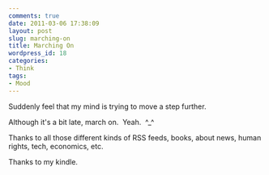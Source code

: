 ```yaml
---
comments: true
date: 2011-03-06 17:38:09
layout: post
slug: marching-on
title: Marching On
wordpress_id: 18
categories:
- Think
tags:
- Mood
---
```


Suddenly feel that my mind is trying to move a step further.

Although it's a bit late, march on.  Yeah.  ^_^

Thanks to all those different kinds of RSS feeds, books, about news, human rights, tech, economics, etc.

Thanks to my kindle.




